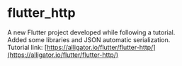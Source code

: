 # flutter_http

A new Flutter project developed while following a tutorial.  
Added some libraries and JSON automatic serialization.  
Tutorial link: [https://alligator.io/flutter/flutter-http/](https://alligator.io/flutter/flutter-http/)
